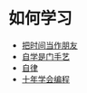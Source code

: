 # 如何学习

* [把时间当作朋友](./time-as-a-friend.md)
* [自学是门手艺](./the-craft-of-selfteaching.md)
* [自律](./self-discipline.md)
* [十年学会编程](./teach-yourself-programming-in-ten-years.md)
